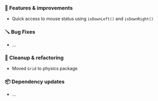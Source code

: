 ### 🚀 Features & improvements

- Quick access to mouse status using `isDownLeft()` and `isDownRight()`

### 🪛 Bug Fixes

- ...

### 🧽 Cleanup & refactoring

- Moved `Grid` to physics package

### 📦 Dependency updates

- ...